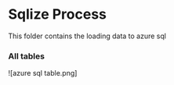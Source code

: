 # Sqlize Process

This folder contains the loading data to azure sql


### All tables
![azure sql table.png]

